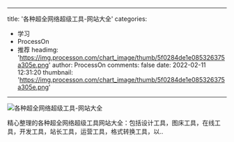 
---
title: '各种超全网络超级工具-网站大全'
categories: 
 - 学习
 - ProcessOn
 - 推荐
headimg: 'https://img.processon.com/chart_image/thumb/5f0284de1e085326375a305e.png'
author: ProcessOn
comments: false
date: 2022-02-11 12:31:20
thumbnail: 'https://img.processon.com/chart_image/thumb/5f0284de1e085326375a305e.png'
---

<div>   
<img class="thumb" alt="各种超全网络超级工具-网站大全" src="https://img.processon.com/chart_image/thumb/5f0284de1e085326375a305e.png" referrerpolicy="no-referrer">
<p>精心整理的各种超全网络超级工具网站大全：包括设计工具，图床工具，在线工具，开发工具，站长工具，运营工具，格式转换工具，以..</p>  
</div>
            